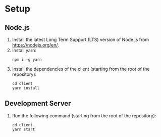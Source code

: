 # Setup

## Node.js

1. Install the latest Long Term Support (LTS) version of Node.js from https://nodejs.org/en/.
2. Install yarn:
    ```
    npm i -g yarn
    ```
2. Install the dependencies of the client (starting from the root of the repository):
    ```
    cd client
    yarn install
    ```

## Development Server

1. Run the following command (starting from the root of the repository):
    ```
    cd client
    yarn start
    ```